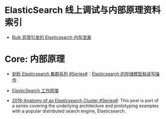 # ElasticSearch 线上调试与内部原理资料索引

* [Bulk 异常引发的 Elasticsearch 内存泄漏](https://www.jianshu.com/p/d4f7a6d58008)

# Core: 内部原理

* [剖析 Elasticsearch 集群系列 #Series#](http://www.infoq.com/cn/articles/analysis-of-elasticsearch-cluster-part01?from=groupmessage&isappinstalled=1)：[Elasticsearch 的存储模型和读写操作]()

* [ElasticSearch 工作原理](https://my.oschina.net/yjwxh/blog/675354)

- [2016-Anatomy of an Elasticsearch Cluster #Series#](https://parg.co/UZz): This post is part of a series covering the underlying architecture and prototyping examples with a popular distributed search engine, Elasticsearch.
